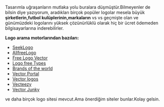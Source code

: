<html><body><p>Tasarımla uğraşanların mutlaka yolu buralara düşmüştür.Bilmeyenler de bilsin diye yazıyorum, aradıkları birçok popüler logolar mesela büyük <strong>şirketlerin,futbol kulüplerinin,markaların</strong> vs vs geçmişte olan ve günümüzdeki logolarını yüksek çözünürlüklü olarak hiç bir ücret ödemeden bilgisayarlarına inderebilirler.</p>
<p><strong>Logo arama motorlarından bazıları:</strong></p>
<ul> <a href="http://www.seeklogo.com"> </a>
<li><a href="http://www.seeklogo.com">SeekLogo</a></li>
<li><a href="http://www.allfreelogo.com/">AllfreeLogo</a></li>
<li><a href="http://www.freelogovector.com/">Free Logo Vector</a></li>
<li><a href="http://www.free-logotypes.com">Logo free Types</a></li>
<li><a href="http://www.brandsoftheworld.com/">Brands of the world</a></li>
<li><a href="http://www.vectorportal.com/">Vector Portal</a></li>
<li><a href="http://www.vector-logos.com/">Vector logos</a></li>
<li><a href="http://www.vecteezy.com/">Vecteezy</a></li>
<li><a href="http://www.vectorjunky.com/">Vector Junky</a></li>
</ul>
<p>ve daha birçok logo sitesi mevcut.Ama önerdiğim siteler bunlar.Kolay gelsin.</p>
</body></html>